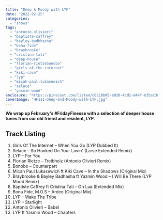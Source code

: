```yaml
---
title: "Deep & Moody with LYP"
date: "2022-02-25"
categories: 
  - "shows"
tags: 
  - "antonio-olivieri"
  - "baptiste-caffrey"
  - "bayley-badbhasha"
  - "bona-fide"
  - "braybrooke"
  - "cristina-tati"
  - "deep-house"
  - "florian-rietzebonobo"
  - "girls-of-the-internet"
  - "kiki-cave"
  - "lyp"
  - "micah-paul-lukasewich"
  - "selace"
  - "yasmin-wood"
enclosure: "https://pinecast.com/listen/c021bb05-e920-4cd1-844f-83bac3d8002e.mp3 86644949 audio/mpeg "
coverImage: "HF111-Deep-and-Moody-with-LYP.jpg"
---
```


**We wrap up February's #FridayFinesse with a selection of deeper house tunes from our old friend and resident, LYP.**

## Track Listing

1. Girls Of The Internet – When You Go (LYP Dubbed It)
2. Selace – So Hooked On Your Lovin' (Larse Extended Remix)
3. LYP – For You
4. Florian Rietze – Treibholz (Antonio Olivieri Remix)
5. Bonobo – Counterpart
6. Micah Paul Lukasewich ft Kiki Cave – In the Shadows (Original Mix)
7. Braybrooke & Bayley Badhasha ft Yazmin Wood – I Will Be There (LYP Mood Remix)
8. Baptiste Caffrey ft Cristina Tati – Oh Lua (Extended Mix)
9. Bona Fide, M.O.S – Ardeo (Original Mix)
10. LYP – Wake The Tribe
11. LYP – Starlight
12. Antonio Olivieri – Babel
13. LYP ft Yasmin Wood – Chapters
